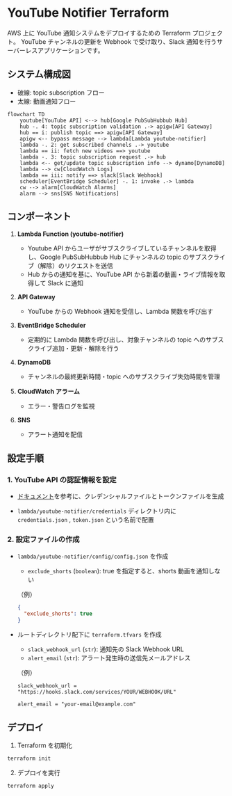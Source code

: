 # YouTube Notifier Terraform

AWS 上に YouTube 通知システムをデプロイするための Terraform プロジェクト。
YouTube チャンネルの更新を Webhook で受け取り、Slack 通知を行うサーバーレスアプリケーションです。

## システム構成図

- 破線: topic subscription フロー
- 太線: 動画通知フロー

```mermaid
flowchart TD
    youtube[YouTube API] <--> hub[Google PubSubHubbub Hub]
    hub -. 4: topic subscription validation .-> apigw[API Gateway]
    hub == i: publish topic ==> apigw[API Gateway]
    apigw <-- bypass message --> lambda[Lambda youtube-notifier]
    lambda -. 2: get subscribed channels .-> youtube
    lambda == ii: fetch new videos ==> youtube
    lambda -. 3: topic subscription request .-> hub
    lambda <-- get/update topic subscription info --> dynamo[DynamoDB]
    lambda --> cw[CloudWatch Logs]
    lambda == iii: notify ==> slack[Slack Webhook]
    scheduler[EventBridge Scheduler] -. 1: invoke .-> lambda
    cw --> alarm[CloudWatch Alarms]
    alarm --> sns[SNS Notifications]
```

## コンポーネント

1. **Lambda Function (youtube-notifier)**

   - Youtube API からユーザがサブスクライブしているチャンネルを取得し、Google PubSubHubbub Hub にチャンネルの topic のサブスクライブ（解除）のリクエストを送信
   - Hub からの通知を基に、YouTube API から新着の動画・ライブ情報を取得して Slack に通知

2. **API Gateway**

   - YouTube からの Webhook 通知を受信し、Lambda 関数を呼び出す

3. **EventBridge Scheduler**

   - 定期的に Lambda 関数を呼び出し、対象チャンネルの topic へのサブスクライブ追加・更新・解除を行う

4. **DynamoDB**

   - チャンネルの最終更新時間・topic へのサブスクライブ失効時間を管理

5. **CloudWatch アラーム**

   - エラー・警告ログを監視

6. **SNS**
   - アラート通知を配信

## 設定手順

### 1. YouTube API の認証情報を設定

- [ドキュメント](https://developers.google.com/youtube/v3/quickstart/nodejs?hl=ja)を参考に、クレデンシャルファイルとトークンファイルを生成

- `lambda/youtube-notifier/credentials` ディレクトリ内に `credentials.json` , `token.json` という名前で配置

### 2. 設定ファイルの作成

- `lambda/youtube-notifier/config/config.json` を作成

  - `exclude_shorts` (`boolean`): true を指定すると、shorts 動画を通知しない

  （例）

  ```json
  {
    "exclude_shorts": true
  }
  ```

- ルートディレクトリ配下に `terraform.tfvars` を作成

  - `slack_webhook_url` (`str`): 通知先の Slack Webhook URL
  - `alert_email` (`str`): アラート発生時の送信先メールアドレス

  （例）

  ```hcl
  slack_webhook_url = "https://hooks.slack.com/services/YOUR/WEBHOOK/URL"

  alert_email = "your-email@example.com"
  ```

## デプロイ

1. Terraform を初期化

```bash
terraform init
```

2. デプロイを実行

```bash
terraform apply
```
